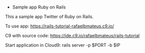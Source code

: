 * Sample app Ruby on Rails

This a sample app Twitter of Ruby on Rails.

To use app:
https://rails-tutorial-rafaelbmateus.c9.io/


C9 with source code:
https://ide.c9.io/rafaelbmateus/rails-tutorial

Start application in Cloud9:
rails server -p $PORT -b $IP
